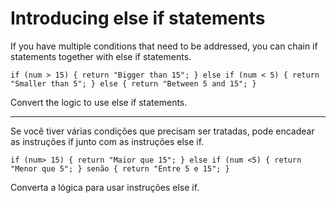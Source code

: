 # Introducing else if statements

If you have multiple conditions that need to be addressed, you can chain if statements together with else if statements.

`if (num > 15) {
  return "Bigger than 15";
} else if (num < 5) {
  return "Smaller than 5";
} else {
  return "Between 5 and 15";
}`

Convert the logic to use else if statements.

---

Se você tiver várias condições que precisam ser tratadas, pode encadear as instruções if junto com as instruções else if.

`if (num> 15) {
   return "Maior que 15";
} else if (num <5) {
   return "Menor que 5";
} senão {
   return "Entre 5 e 15";
} `

Converta a lógica para usar instruções else if.
